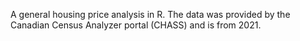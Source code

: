 A general housing price analysis in R. The data was provided by the Canadian Census Analyzer portal (CHASS) and is from 2021. 
